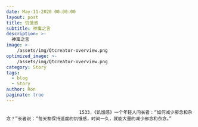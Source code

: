 ```yaml
---
date: May-11-2020 00:00:00
layout: post
title: 饥饿感
subtitle: 神寓之言
description: >-
  神寓之言
image: >-
    /assets/img/Qtcreator-overview.png
optimized_image: >-
    /assets/img/Qtcreator-overview.png
category: Story
tags:
  - blog
  - Story
author: Ron
paginate: true
---
```


							　　1533，《饥饿感》一个年轻人问长者：“如何减少邪念和杂念？”长者说：“每天都保持适度的饥饿感，时间一久，就能大量的减少邪念和杂念。”
							
							
						